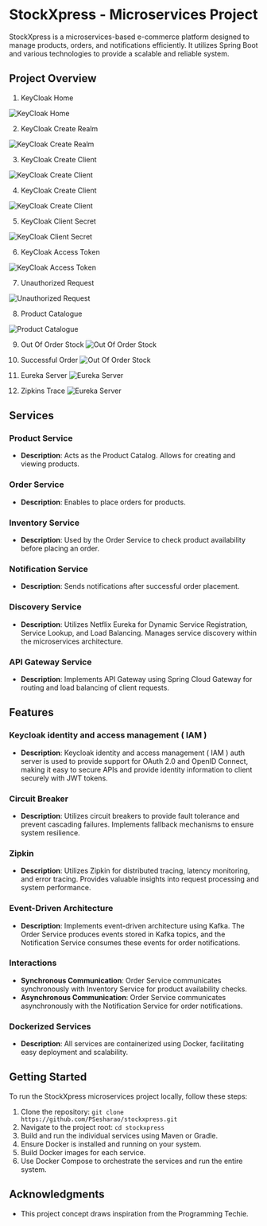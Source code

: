 # StockXpress - Microservices Project

StockXpress is a microservices-based e-commerce platform designed to manage products, orders, and notifications efficiently. It utilizes Spring Boot and various technologies to provide a scalable and reliable system.

## Project Overview

1. KeyCloak Home

![KeyCloak Home](api-responses/key-cloak.png)

2. KeyCloak Create Realm

![KeyCloak Create Realm](api-responses/key-cloak-create-realm.png)

3. KeyCloak Create Client

![KeyCloak Create Client](api-responses/key-cloak-create-client.png)


4. KeyCloak Create Client

![KeyCloak Create Client](api-responses/key-cloak-create-client-1.png)

5. KeyCloak Client Secret

![KeyCloak Client Secret](api-responses/key-cloak-client-secret.png)

6. KeyCloak Access Token

![KeyCloak Access Token](api-responses/key-cloak-access-token.png)

7. Unauthorized Request

![Unauthorized Request](api-responses/unauthorized_request.png)

8. Product Catalogue

![Product Catalogue](api-responses/product-catalogue.png)

9. Out Of Order Stock
![Out Of Order Stock](api-responses/order_out_of_stock.png)

10. Successful Order
![Out Of Order Stock](api-responses/successful_order.png)

11. Eureka Server
![Eureka Server](api-responses/eureka-server.png)


12. Zipkins Trace
![Eureka Server](api-responses/zipkins_trace.png)


## Services

### Product Service

- **Description**: Acts as the Product Catalog. Allows for creating and viewing products.

### Order Service

- **Description**: Enables to place orders for products.

### Inventory Service

- **Description**: Used by the Order Service to check product availability before placing an order.

### Notification Service

- **Description**: Sends notifications after successful order placement.

### Discovery Service

- **Description**: Utilizes Netflix Eureka for Dynamic Service Registration, Service Lookup, and Load Balancing. Manages service discovery within the microservices architecture.

### API Gateway Service

- **Description**: Implements API Gateway using Spring Cloud Gateway for routing and load balancing of client requests.

## Features

### Keycloak identity and access management ( IAM )

- **Description**: Keycloak identity and access management ( IAM ) auth server is used to provide support for OAuth 2.0 and OpenID Connect, making it easy to secure APIs and provide identity information to client securely with JWT tokens. 

### Circuit Breaker

- **Description**: Utilizes circuit breakers to provide fault tolerance and prevent cascading failures. Implements fallback mechanisms to ensure system resilience.

### Zipkin

- **Description**: Utilizes Zipkin for distributed tracing, latency monitoring, and error tracing. Provides valuable insights into request processing and system performance.

### Event-Driven Architecture

- **Description**: Implements event-driven architecture using Kafka. The Order Service produces events stored in Kafka topics, and the Notification Service consumes these events for order notifications.

### Interactions

- **Synchronous Communication**: Order Service communicates synchronously with Inventory Service for product availability checks.
- **Asynchronous Communication**: Order Service communicates asynchronously with the Notification Service for order notifications.

### Dockerized Services

- **Description**: All services are containerized using Docker, facilitating easy deployment and scalability.

## Getting Started

To run the StockXpress microservices project locally, follow these steps:

1. Clone the repository: `git clone https://github.com/PSesharao/stockxpress.git`
2. Navigate to the project root: `cd stockxpress`
3. Build and run the individual services using Maven or Gradle.
4. Ensure Docker is installed and running on your system.
5. Build Docker images for each service.
6. Use Docker Compose to orchestrate the services and run the entire system.


## Acknowledgments

- This project concept draws inspiration from the Programming Techie.

